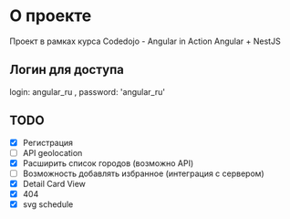 # О проекте

Проект в рамках курса Codedojo - Angular in Action
Angular + NestJS

## Логин для доступа

login: angular_ru , password: 'angular_ru'

## TODO

* [x] Регистрация
* [ ] API geolocation
* [x] Расширить список городов (возможно API)
* [ ] Возможность добавлять избранное (интеграция с сервером)
* [x] Detail Card View
* [x] 404
* [x] svg schedule

